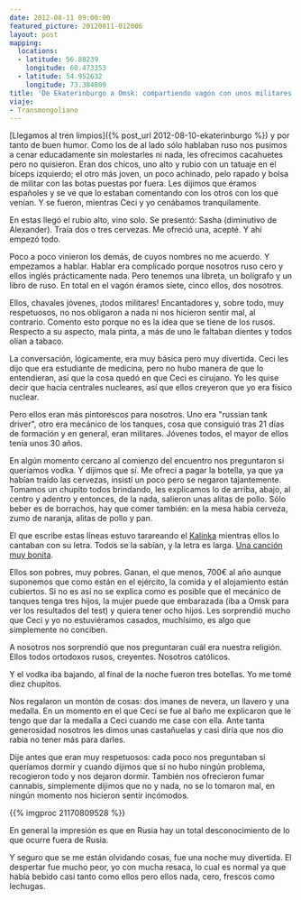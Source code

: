 ```yaml
---
date: 2012-08-11 09:00:00
featured_picture: 20120811-012006
layout: post
mapping:
  locations:
  - latitude: 56.88239
    longitude: 60.473353
  - latitude: 54.952632
    longitude: 73.384809
title: 'De Ekaterinburgo a Omsk: compartiendo vagón con unos militares'
viaje:
- Transmongoliano
---
```


[Llegamos al tren limpios]({% post_url 2012-08-10-ekaterinburgo %}) y por tanto de buen humor. Como los de al lado sólo hablaban ruso nos pusimos a cenar educadamente sin molestarles ni nada, les ofrecimos cacahuetes pero no quisieron. Eran dos chicos, uno alto y rubio con un tatuaje en el bíceps izquierdo; el otro más joven, un poco achinado, pelo rapado y bolsa de militar con las botas puestas por fuera. Les dijimos que éramos españoles y se ve que lo estaban comentando con los otros con los que venían. Y se fueron, mientras Ceci y yo cenábamos tranquilamente.

En estas llegó el rubio alto, vino solo. Se presentó: Sasha (diminutivo de Alexander). Traía dos o tres cervezas. Me ofreció una, acepté. Y ahí empezó todo.

Poco a poco vinieron los demás, de cuyos nombres no me acuerdo. Y empezamos a hablar. Hablar era complicado porque nosotros ruso cero y ellos inglés prácticamente nada. Pero tenemos una libreta, un bolígrafo y un libro de ruso. En total en el vagón éramos siete, cinco ellos, dos nosotros.

Ellos, chavales jóvenes, ¡todos militares! Encantadores y, sobre todo, muy respetuosos, no nos obligaron a nada ni nos hicieron sentir mal, al contrario. Comento esto porque no es la idea que se tiene de los rusos. Respecto a su aspecto, mala pinta, a más de uno le faltaban dientes y todos olían a tabaco.

La conversación, lógicamente, era muy básica pero muy divertida. Ceci les dijo que era estudiante de medicina, pero no hubo manera de que lo entendieran, así que la cosa quedó en que Ceci es cirujano. Yo les quise decir que hacía centrales nucleares, así que ellos creyeron que yo era físico nuclear.

Pero ellos eran más pintorescos para nosotros. Uno era "russian tank driver", otro era mecánico de los tanques, cosa que consiguió tras 21 días de formación y en general, eran militares. Jóvenes todos, el mayor de ellos tenía unos 30 años.

En algún momento cercano al comienzo del encuentro nos preguntaron si queríamos vodka. Y dijimos que sí. Me ofrecí a pagar la botella, ya que ya habían traído las cervezas, insistí un poco pero se negaron tajantemente. Tomamos un chupito todos brindando, les explicamos lo de arriba, abajo, al centro y adentro y entonces, de la nada, salieron unas alitas de pollo. Sólo beber es de borrachos, hay que comer también: en la mesa había cerveza, zumo de naranja, alitas de pollo y pan.

El que escribe estas líneas estuvo tarareando el <a href="https://es.wikipedia.org/wiki/Kalinka">Kalinka</a> mientras ellos lo cantaban con su letra. Todos se la sabían, y la letra es larga. <a title="La canción en Youtube" href="https://www.youtube.com/watch?v=C_A7Hu0uKNw">Una canción muy bonita</a>.

Ellos son pobres, muy pobres. Ganan, el que menos, 700€ al año aunque suponemos que como están en el ejército, la comida y el alojamiento están cubiertos. Si no es así no se explica como es posible que el mecánico de tanques tenga tres hijos, la mujer puede que embarazada (iba a Omsk para ver los resultados del test) y quiera tener ocho hijos. Les sorprendió mucho que Ceci y yo no estuviéramos casados, muchísimo, es algo que simplemente no conciben.

A nosotros nos sorprendió que nos preguntaran cuál era nuestra religión. Ellos todos ortodoxos rusos, creyentes. Nosotros católicos.

Y el vodka iba bajando, al final de la noche fueron tres botellas. Yo me tomé diez chupitos.

Nos regalaron un montón de cosas: dos imanes de nevera, un llavero y una medalla. En un momento en el que Ceci se fue al baño me explicaron que le tengo que dar la medalla a Ceci cuando me case con ella. Ante tanta generosidad nosotros les dimos unas castañuelas y casi diría que nos dio rabia no tener más para darles.

Dije antes que eran muy respetuosos: cada poco nos preguntaban si queríamos dormir y cuando dijimos que sí no hubo ningún problema, recogieron todo y nos dejaron dormir. También nos ofrecieron fumar cannabis, simplemente dijimos que no y nada, no se lo tomaron mal, en ningún momento nos hicieron sentir incómodos.

{{% imgproc 21170809528 %}}

En general la impresión es que en Rusia hay un total desconocimiento de lo que ocurre fuera de Rusia.

Y seguro que se me están olvidando cosas, fue una noche muy divertida. El despertar fue mucho peor, yo con mucha resaca, lo cual es normal ya que había bebido casi tanto como ellos pero ellos nada, cero, frescos como lechugas.